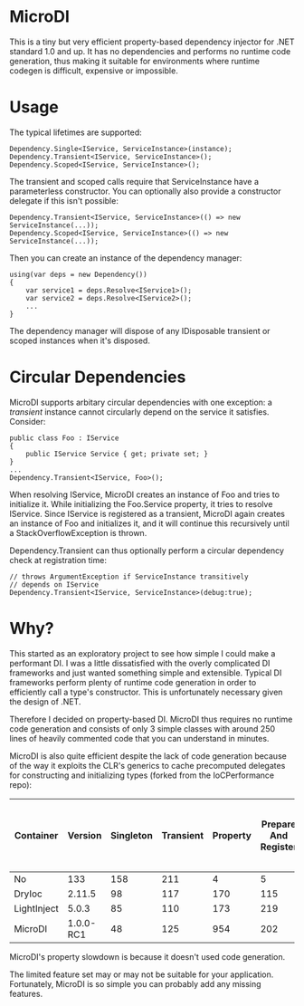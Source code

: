 # MicroDI

This is a tiny but very efficient property-based dependency injector
for .NET standard 1.0 and up. It has no dependencies and performs
no runtime code generation, thus making it suitable for environments
where runtime codegen is difficult, expensive or impossible.

# Usage

The typical lifetimes are supported:

    Dependency.Single<IService, ServiceInstance>(instance);
    Dependency.Transient<IService, ServiceInstance>();
    Dependency.Scoped<IService, ServiceInstance>();

The transient and scoped calls require that ServiceInstance have
a parameterless constructor. You can optionally also provide a
constructor delegate if this isn't possible:

    Dependency.Transient<IService, ServiceInstance>(() => new ServiceInstance(...));
    Dependency.Scoped<IService, ServiceInstance>(() => new ServiceInstance(...));

Then you can create an instance of the dependency manager:

    using(var deps = new Dependency())
	{
		var service1 = deps.Resolve<IService1>();
		var service2 = deps.Resolve<IService2>();
		...
	}

The dependency manager will dispose of any IDisposable transient
or scoped instances when it's disposed.

# Circular Dependencies

MicroDI supports arbitary circular dependencies with one
exception: a *transient* instance cannot circularly depend on
the service it satisfies. Consider:

    public class Foo : IService
	{
		public IService Service { get; private set; }
	}
	...
	Dependency.Transient<IService, Foo>();

When resolving IService, MicroDI creates an instance of Foo
and tries to initialize it. While initializing the Foo.Service
property, it tries to resolve IService. Since IService is
registered as a transient, MicroDI again creates an
instance of Foo and initializes it, and it will continue this
recursively until a StackOverflowException is thrown.

Dependency.Transient can thus optionally perform a circular
dependency check at registration time:

    // throws ArgumentException if ServiceInstance transitively
	// depends on IService
    Dependency.Transient<IService, ServiceInstance>(debug:true);

# Why?

This started as an exploratory project to see how simple I could
make a performant DI. I was a little dissatisfied with the overly
complicated DI frameworks and just wanted something simple and
extensible. Typical DI frameworks perform plenty of runtime code
generation in order to efficiently call a type's constructor.
This is unfortunately necessary given the design of .NET.

Therefore I decided on property-based DI. MicroDI thus requires
no runtime code generation and consists of only 3 simple classes
with around 250 lines of heavily commented code that you can
understand in minutes.

MicroDI is also quite efficient despite the lack of code generation
because of the way it exploits the CLR's generics to cache precomputed
delegates for constructing and initializing types (forked from the
IoCPerformance repo):

|Container|Version|Singleton|Transient|Property|Prepare And Register|Prepare And Register And Simple Resolve|
|---------|-------|---------|---------|--------|--------------------|---------------------------------------|
|No|133|158|211|4|5|
|DryIoc|2.11.5|98|117|170|115|415|
|LightInject|5.0.3|85|110|173|219|1095|
|MicroDI|1.0.0-RC1|48|125|954|202|252|

MicroDI's property slowdown is because it doesn't used code
generation.

The limited feature set may or may not be suitable for your
application. Fortunately, MicroDI is so simple you can probably
add any missing features.